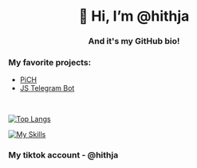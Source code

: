 <h1 align="center">👋 Hi, I’m @hithja</h1>
<h3 align="center">And it's my GitHub bio!</h3>

### My favorite projects:
* [PiCH](https://github.com/hithja/pich)
* [JS Telegram Bot](https://github.com/hithja/js-tg-bot)

<br>

[![Top Langs](https://github-readme-stats.vercel.app/api/top-langs/?username=hithja&layout=compact)](https://github.com/hithja/github-readme-stats)

[![My Skills](https://skillicons.dev/icons?i=js,godot,processing)](https://skillicons.dev)

### My tiktok account - @hithja
